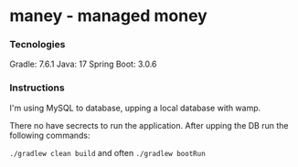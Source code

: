 # maney - managed money 

### Tecnologies

Gradle: 7.6.1
Java: 17
Spring Boot: 3.0.6

### Instructions 

I'm using MySQL to database, upping a local database with wamp.

<span>There no have secrects to run the application. After upping the DB run the following commands: <br> 
  
  ``` ./gradlew clean build ```
  and often
  ``` ./gradlew bootRun ```
